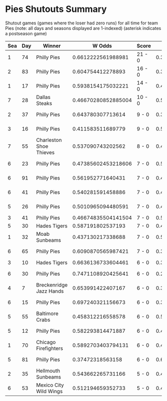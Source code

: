 # Pies Shutouts Summary



Shutout games (games where the loser had zero runs) for all time for team Pies (note: all days and seasons displayed are 1-indexed) (asterisk indicates a postseason game)


| Sea | Day | Winner | W Odds | Score | L Odds | Loser | 
| ------ |------ |------ |------ |------ |------ |------ |
| 1 | 74 | Philly Pies | 0.6612222561988981 | 21 - 0 | 0.33877774380110204 | Moab Sunbeams | 
| 2 | 83 | Philly Pies | 0.604754412278893 | 16 - 0 | 0.395245587721106 | Seattle Garages | 
| 1 | 17 | Philly Pies | 0.5938154175032221 | 14 - 0 | 0.406184582496777 | Miami Dalé | 
| 7 | 28 | Dallas Steaks | 0.46670280852885004 | 10 - 0 | 0.5332971914711491 | Philly Pies | 
| 2 | 37 | Philly Pies | 0.643780307713614 | 9 - 0 | 0.356219692286385 | Houston Spies | 
| 3 | 16 | Philly Pies | 0.411583511689779 | 9 - 0 | 0.5884164883102201 | Canada Moist Talkers | 
| 7 | 55 | Charleston Shoe Thieves | 0.537090743202562 | 8 - 0 | 0.46290925679743705 | Philly Pies | 
| 6 | 23 | Philly Pies | 0.47385602453218606 | 7 - 0 | 0.526143975467814 | Mexico City Wild Wings | 
| 6 | 91 | Philly Pies | 0.561952771640431 | 7 - 0 | 0.43804722835956805 | Yellowstone Magic | 
| 6 | 41 | Philly Pies | 0.540281591458886 | 7 - 0 | 0.459718408541113 | Yellowstone Magic | 
| 5 | 26 | Philly Pies | 0.5010965094480591 | 7 - 0 | 0.49890349055194005 | Mexico City Wild Wings | 
| 3 | 41 | Philly Pies | 0.46674835504141504 | 7 - 0 | 0.533251644958584 | Hades Tigers | 
| 5 | 30 | Hades Tigers | 0.587191802537193 | 7 - 0 | 0.41280819746280606 | Philly Pies | 
| 1 | 32 | Moab Sunbeams | 0.437130217338688 | 7 - 0 | 0.562869782661311 | Philly Pies | 
| 6 | 65 | Philly Pies | 0.6090870565987421 | 7 - 0 | 0.39091294340125704 | Canada Moist Talkers | 
| 3 | 10 | Hades Tigers | 0.6636136733604461 | 6 - 0 | 0.33638632663955303 | Philly Pies | 
| 6 | 30 | Philly Pies | 0.7471108920425641 | 6 - 0 | 0.252889107957435 | Hawaii Fridays | 
| 4 | 7 | Breckenridge Jazz Hands | 0.653991422407167 | 6 - 0 | 0.34600857759283205 | Philly Pies | 
| 6 | 15 | Philly Pies | 0.697240321156673 | 6 - 0 | 0.302759678843326 | Unlimited Tacos | 
| 5 | 55 | Baltimore Crabs | 0.458312216558578 | 6 - 0 | 0.541687783441421 | Philly Pies | 
| 5 | 12 | Philly Pies | 0.582293814471887 | 6 - 0 | 0.417706185528112 | Seattle Garages | 
| 1 | 70 | Chicago Firefighters | 0.5892703403794131 | 6 - 0 | 0.41072965962058705 | Philly Pies | 
| 5 | 81 | Philly Pies | 0.37472318563158 | 6 - 0 | 0.6252768143684191 | Breckenridge Jazz Hands | 
| 2 | 35 | Hellmouth Sunbeams | 0.543662265731166 | 5 - 0 | 0.45633773426883306 | Philly Pies | 
| 6 | 53 | Mexico City Wild Wings | 0.512194659352733 | 5 - 0 | 0.48780534064726605 | Philly Pies | 


